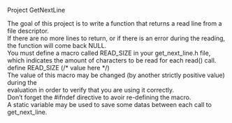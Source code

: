 <p class="has-line-data" data-line-start="0" data-line-end="1">Project GetNextLine</p>
<p class="has-line-data" data-line-start="2" data-line-end="10">The goal of this project is to write a function that returns a read line from a file descriptor.<br>
If there are no more lines to return, or if there is an error during the reading, the function will come back NULL.<br>
You must define a macro called READ_SIZE in your get_next_line.h file, which indicates the amount of characters to be read for each read() call.<br>
define READ_SIZE (/* value here */)<br>
The value of this macro may be changed (by another strictly positive value) during the<br>
evaluation in order to verify that you are using it correctly.<br>
Don’t forget the #ifndef directive to avoir re-defining the macro.<br>
A static variable may be used to save some datas between each call to get_next_line.</p>
